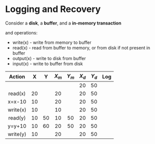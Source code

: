 # Logging and Recovery
Consider a **disk**, a **buffer**, and a **in-memory transaction**

and operations:
- write(x) - write from memory to buffer
- read(x) - read from buffer to memory, or from disk if not present in buffer
- output(x) - write to disk from buffer 
- input(x) - write to buffer from disk

| Action |  X  |  Y  |$X_m$|$Y_m$|$X_d$|$Y_d$| Log |
|:------:|:---:|:---:|:---:|:---:|:---:|:---:|:---:|
|        |     |     |     |     |20   |50   |     |
| read(x)|  20 |     |20   |     |20   |50   |     |
| x=x-10 |  10 |     |20   |     |20   |50   |     |
|write(x)|  10 |     |10   |     |20   |50   |     |
| read(y)|  10 | 50  |10   | 50  |20   |50   |     |
| y=y+10 |  10 | 60  |20   | 50  |20   |50   |     |
|write(y)|  10 |     |20   |     |20   |50   |     |

<!--stackedit_data:
eyJoaXN0b3J5IjpbNTMyMzY5MzEsODIwMTc3NzU3LDYyNjY2Nz
A0NywtMTc4MTEwMTg1N119
-->